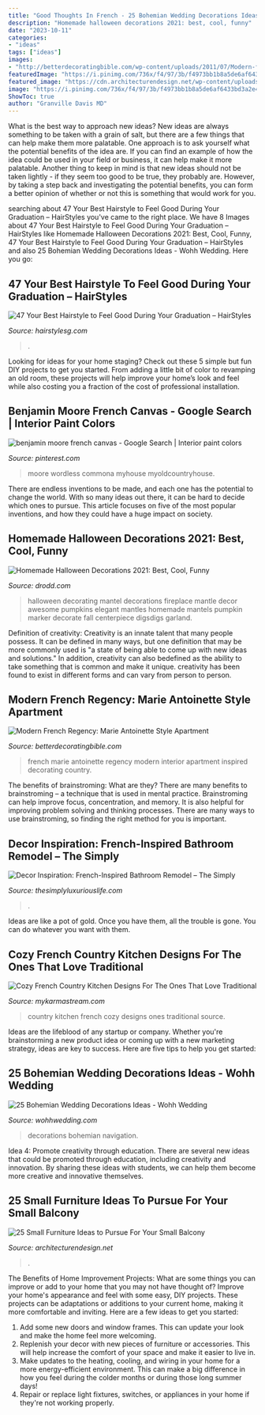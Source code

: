 ```yaml
---
title: "Good Thoughts In French - 25 Bohemian Wedding Decorations Ideas"
description: "Homemade halloween decorations 2021: best, cool, funny"
date: "2023-10-11"
categories:
- "ideas"
tags: ["ideas"]
images:
- "http://betterdecoratingbible.com/wp-content/uploads/2011/07/Modern-french-regency-style-interior-design-marie-antoinette-apartment-1.jpg"
featuredImage: "https://i.pinimg.com/736x/f4/97/3b/f4973bb1b8a5de6af6433bd3a2e47b73.jpg"
featured_image: "https://cdn.architecturendesign.net/wp-content/uploads/2016/05/AD-Small-Furniture-Ideas-to-Pursue-For-Your-Small-Balcony-01.jpg"
image: "https://i.pinimg.com/736x/f4/97/3b/f4973bb1b8a5de6af6433bd3a2e47b73.jpg"
ShowToc: true
author: "Granville Davis MD"
---
```



What is the best way to approach new ideas?
New ideas are always something to be taken with a grain of salt, but there are a few things that can help make them more palatable. One approach is to ask yourself what the potential benefits of the idea are. If you can find an example of how the idea could be used in your field or business, it can help make it more palatable. Another thing to keep in mind is that new ideas should not be taken lightly - if they seem too good to be true, they probably are. However, by taking a step back and investigating the potential benefits, you can form a better opinion of whether or not this is something that would work for you.

	

		
searching about 47 Your Best Hairstyle to Feel Good During Your Graduation – HairStyles you've came to the right place. We have 8 Images about 47 Your Best Hairstyle to Feel Good During Your Graduation – HairStyles like Homemade Halloween Decorations 2021: Best, Cool, Funny, 47 Your Best Hairstyle to Feel Good During Your Graduation – HairStyles and also 25 Bohemian Wedding Decorations Ideas - Wohh Wedding. Here you go:
		
    
## 47 Your Best Hairstyle To Feel Good During Your Graduation – HairStyles

<img loading=lazy src="https://hairstylesg.com/wp-content/uploads/2017/08/graduation-hairstyles-photo-31-769x1024.jpg" onerror="this.onerror=null;this.src='https://tse2.mm.bing.net/th?id=OIP.Cuf2DuhTjxtasHpIfwnzRQHaJ3&amp;pid=15.1';" alt="47 Your Best Hairstyle to Feel Good During Your Graduation – HairStyles">

_Source: hairstylesg.com_

>. 

	

Looking for ideas for your home staging? Check out these 5 simple but fun DIY projects to get you started. From adding a little bit of color to revamping an old room, these projects will help improve your home’s look and feel while also costing you a fraction of the cost of professional installation.

    
## Benjamin Moore French Canvas - Google Search | Interior Paint Colors

<img loading=lazy src="https://i.pinimg.com/736x/f4/97/3b/f4973bb1b8a5de6af6433bd3a2e47b73.jpg" onerror="this.onerror=null;this.src='https://tse4.mm.bing.net/th?id=OIP.JEt8JiV0Mbgpxdo2c7Jk1QHaJ4&amp;pid=15.1';" alt="benjamin moore french canvas - Google Search | Interior paint colors">

_Source: pinterest.com_

>moore wordless commona myhouse myoldcountryhouse. 

	

There are endless inventions to be made, and each one has the potential to change the world. With so many ideas out there, it can be hard to decide which ones to pursue. This article focuses on five of the most popular inventions, and how they could have a huge impact on society.

    
## Homemade Halloween Decorations 2021: Best, Cool, Funny

<img loading=lazy src="https://www.drodd.com/images10/homemade-halloween-decorations03.jpg" onerror="this.onerror=null;this.src='https://tse2.mm.bing.net/th?id=OIP.TGa0kt_NvJX6h9T2KJ5_AADhEs&amp;pid=15.1';" alt="Homemade Halloween Decorations 2021: Best, Cool, Funny">

_Source: drodd.com_

>halloween decorating mantel decorations fireplace mantle decor awesome pumpkins elegant mantles homemade mantels pumpkin marker decorate fall centerpiece digsdigs garland. 

	

Definition of creativity:
Creativity is an innate talent that many people possess. It can be defined in many ways, but one definition that may be more commonly used is "a state of being able to come up with new ideas and solutions." In addition, creativity can also bedefined as the ability to take something that is common and make it unique. creativity has been found to exist in different forms and can vary from person to person.

    
## Modern French Regency: Marie Antoinette Style Apartment

<img loading=lazy src="http://betterdecoratingbible.com/wp-content/uploads/2011/07/Modern-french-regency-style-interior-design-marie-antoinette-apartment-1.jpg" onerror="this.onerror=null;this.src='https://tse2.mm.bing.net/th?id=OIP.AeyxJofF2_Urrq8y6PQxSwHaKu&amp;pid=15.1';" alt="Modern French Regency: Marie Antoinette Style Apartment">

_Source: betterdecoratingbible.com_

>french marie antoinette regency modern interior apartment inspired decorating country. 

	

The benefits of brainstroming: What are they?
There are many benefits to brainstroming – a technique that is used in mental practice. Brainstroming can help improve focus, concentration, and memory. It is also helpful for improving problem solving and thinking processes. There are many ways to use brainstroming, so finding the right method for you is important.

    
## Decor Inspiration: French-Inspired Bathroom Remodel – The Simply

<img loading=lazy src="https://www.thesimplyluxuriouslife.com/wp-content/uploads/2015/07/dreamywhite.jpg" onerror="this.onerror=null;this.src='https://tse2.mm.bing.net/th?id=OIP.iXhpoFeIip5MbKynk0hHoAHaLH&amp;pid=15.1';" alt="Decor Inspiration: French-Inspired Bathroom Remodel – The Simply">

_Source: thesimplyluxuriouslife.com_

>. 

	

Ideas are like a pot of gold. Once you have them, all the trouble is gone. You can do whatever you want with them.

    
## Cozy French Country Kitchen Designs For The Ones That Love Traditional

<img loading=lazy src="http://mykarmastream.com/wp-content/uploads/2017/11/french-country-kitchen-6-.jpg" onerror="this.onerror=null;this.src='https://tse2.mm.bing.net/th?id=OIP.NUcNSCPg2yCBMIJ5hZ_ZTAHaKB&amp;pid=15.1';" alt="Cozy French Country Kitchen Designs For The Ones That Love Traditional">

_Source: mykarmastream.com_

>country kitchen french cozy designs ones traditional source. 

	

Ideas are the lifeblood of any startup or company. Whether you're brainstorming a new product idea or coming up with a new marketing strategy, ideas are key to success. Here are five tips to help you get started: 

    
## 25 Bohemian Wedding Decorations Ideas - Wohh Wedding

<img loading=lazy src="http://wohhwedding.com/wp-content/uploads/2016/05/Dreamcatchers-Bohemian-Wedding-Decorations.jpg" onerror="this.onerror=null;this.src='https://tse1.mm.bing.net/th?id=OIP.Mt09oA-5MRzfNBmV2Suo_wHaK4&amp;pid=15.1';" alt="25 Bohemian Wedding Decorations Ideas - Wohh Wedding">

_Source: wohhwedding.com_

>decorations bohemian navigation. 

	

Idea 4: Promote creativity through education.
There are several new ideas that could be promoted through education, including creativity and innovation. By sharing these ideas with students, we can help them become more creative and innovative themselves.

    
## 25 Small Furniture Ideas To Pursue For Your Small Balcony

<img loading=lazy src="https://cdn.architecturendesign.net/wp-content/uploads/2016/05/AD-Small-Furniture-Ideas-to-Pursue-For-Your-Small-Balcony-01.jpg" onerror="this.onerror=null;this.src='https://tse4.mm.bing.net/th?id=OIP.OJ8U2r8CVhnHqIqnUiO4YQHaJ4&amp;pid=15.1';" alt="25 Small Furniture Ideas to Pursue For Your Small Balcony">

_Source: architecturendesign.net_

>. 

	

The Benefits of Home Improvement Projects: What are some things you can improve or add to your home that you may not have thought of?
Improve your home's appearance and feel with some easy, DIY projects. These projects can be adaptations or additions to your current home, making it more comfortable and inviting. Here are a few ideas to get you started: 
1. Add some new doors and window frames. This can update your look and make the home feel more welcoming. 
2. Replenish your decor with new pieces of furniture or accessories. This will help increase the comfort of your space and make it easier to live in. 
3. Make updates to the heating, cooling, and wiring in your home for a more energy-efficient environment. This can make a big difference in how you feel during the colder months or during those long summer days! 
4. Repair or replace light fixtures, switches, or appliances in your home if they're not working properly.

